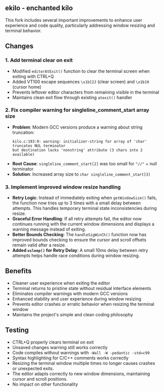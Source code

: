 ## ekilo - enchanted kilo
This fork includes several important improvements to enhance user experience and code quality, particularly addressing window resizing and terminal behavior.

## Changes

### 1. Add terminal clear on exit
- Modified `editorAtExit()` function to clear the terminal screen when exiting with CTRL+Q
- Added VT100 escape sequences `\x1b[2J` (clear screen) and `\x1b[H` (cursor home)
- Prevents leftover editor characters from remaining visible in the terminal
- Maintains clean exit flow through existing `atexit()` handler

### 2. Fix compiler warning for singleline_comment_start array size
- **Problem**: Modern GCC versions produce a warning about string truncation:
  ```
  kilo.c:193:9: warning: initializer-string for array of 'char' truncates NUL terminator 
  but destination lacks 'nonstring' attribute (3 chars into 2 available)
  ```
- **Root Cause**: `singleline_comment_start[2]` was too small for `"//"` + null terminator
- **Solution**: Increased array size to `char singleline_comment_start[3]`

### 3. Implement improved window resize handling
- **Retry Logic**: Instead of immediately exiting when `getWindowSize()` fails, the function now tries up to 3 times with a small delay between attempts. This handles temporary terminal state inconsistencies during resize.
- **Graceful Error Handling**: If all retry attempts fail, the editor now continues running with the current window dimensions and displays a warning message instead of exiting.
- **Better Bounds Checking**: The `handleSigWinCh()` function now has improved bounds checking to ensure the cursor and scroll offsets remain valid after a resize.
- **Added `usleep()` for Retry Delay**: A small 10ms delay between retry attempts helps handle race conditions during window resizing.

## Benefits
- Cleaner user experience when exiting the editor
- Terminal returns to pristine state without residual interface elements
- Eliminates compiler warnings with modern GCC versions
- Enhanced stability and user experience during window resizing
- Prevents editor crashes or erratic behavior when resizing the terminal window
- Maintains the project's simple and clean coding philosophy

## Testing
- CTRL+Q properly clears terminal on exit
- Unsaved changes warning still works correctly
- Code compiles without warnings with `-Wall -W -pedantic -std=c99`
- Syntax highlighting for C/C++ comments works correctly
- Resizing the terminal window multiple times no longer causes crashes or unexpected exits.
- The editor adapts correctly to new window dimensions, maintaining cursor and scroll positions.
- No impact on other functionality
